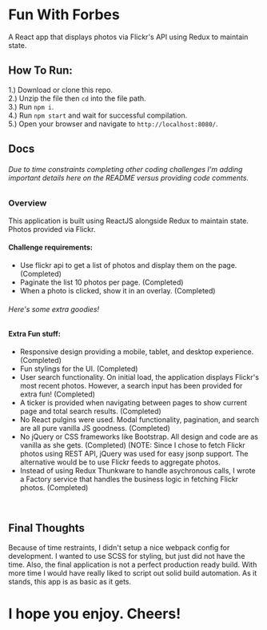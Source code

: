 # Fun With Forbes
A React app that displays photos via Flickr's API using Redux to maintain state.

## How To Run:
1.) Download or clone this repo.
<br>
2.) Unzip the file then `cd` into the file path.
<br>
3.) Run `npm i`.
<br>
4.) Run `npm start` and wait for successful compilation.
<br>
5.) Open your browser and navigate to `http://localhost:8080/`.
<br>

## Docs
###### Due to time constraints completing other coding challenges I'm adding important details here on the README versus providing code comments.
### Overview
This application is built using ReactJS alongside Redux to maintain state. Photos provided via Flickr.
<br>
#### Challenge requirements:
* Use flickr api to get a list of photos and display them on the page. (Completed)
* Paginate the list 10 photos per page. (Completed)
* When a photo is clicked, show it in an overlay. (Completed)

###### Here's some extra goodies!
#### Extra Fun stuff:
* Responsive design providing a mobile, tablet, and desktop experience. (Completed)
* Fun stylings for the UI. (Completed)
* User search functionality. On initial load, the application displays Flickr's most recent photos. However, a search input has been provided for extra fun! (Completed)
* A ticker is provided when navigating between pages to show current page and total search results. (Completed)
* No React pulgins were used. Modal functionality, pagination, and search are all pure vanilla JS goodness. (Completed)
* No jQuery or CSS frameworks like Bootstrap. All design and code are as vanilla as she gets. (Completed)
(NOTE: Since I chose to fetch Flickr photos using REST API, jQuery was used for easy jsonp support. The alternative would be to use Flickr feeds to aggregate photos.
* Instead of using Redux Thunkware to handle asychronous calls, I wrote a Factory service that handles the business logic in fetching Flickr photos. (Completed)
<br>

## Final Thoughts
Because of time restraints, I didn't setup a nice webpack config for development. I wanted to use SCSS for styling, but just did not have the time. Also, the final application is not a perfect production ready build. With more time I would have really liked to script out solid build automation. As it stands, this app is as basic as it gets.

# I hope you enjoy. Cheers!
